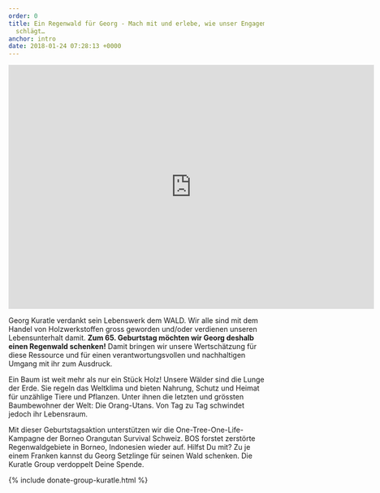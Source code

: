 ```yaml
---
order: 0
title: Ein Regenwald für Georg - Mach mit und erlebe, wie unser Engagement Wurzeln
  schlägt…
anchor: intro
date: 2018-01-24 07:28:13 +0000
---
```

<div class="videoWrapper"> <iframe src="https://player.vimeo.com/video/245368582" width="720" height="480" frameborder="0" webkitallowfullscreen mozallowfullscreen allowfullscreen></iframe> </div>

Georg Kuratle verdankt sein Lebenswerk dem WALD. Wir alle sind mit dem Handel von Holzwerkstoffen gross geworden und/oder verdienen unseren Lebensunterhalt damit. **Zum 65. Geburtstag möchten wir Georg deshalb einen Regenwald schenken!** Damit bringen wir unsere Wertschätzung für diese Ressource und für einen verantwortungsvollen und nachhaltigen Umgang mit ihr zum Ausdruck.

Ein Baum ist weit mehr als nur ein Stück Holz! Unsere Wälder sind die Lunge der Erde. Sie regeln das Weltklima und bieten Nahrung, Schutz und Heimat für unzählige Tiere und Pflanzen. Unter ihnen die letzten und grössten Baumbewohner der Welt: Die Orang-Utans. Von Tag zu Tag schwindet jedoch ihr Lebensraum.

Mit dieser Geburtstagsaktion unterstützen wir die One-Tree-One-Life-Kampagne der Borneo Orangutan Survival Schweiz. BOS forstet zerstörte Regenwaldgebiete in Borneo, Indonesien wieder auf. Hilfst Du mit? Zu je einem Franken kannst du Georg Setzlinge für seinen Wald schenken. Die Kuratle Group verdoppelt Deine Spende.

{% include donate-group-kuratle.html %}

